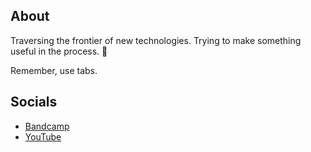 ## About

Traversing the frontier of new technologies. Trying to make something useful in the process. 👀

Remember, use tabs.

## Socials

- [Bandcamp](https://forty1thousand.bandcamp.com/)
- [YouTube](https://www.youtube.com/channel/UCQNxztFijNcsjFxw9_LCl2Q/about)
